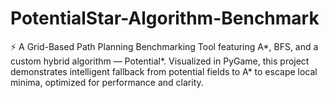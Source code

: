 # PotentialStar-Algorithm-Benchmark
⚡️ A Grid-Based Path Planning Benchmarking Tool featuring A*, BFS, and a custom hybrid algorithm — Potential*. Visualized in PyGame, this project demonstrates intelligent fallback from potential fields to A* to escape local minima, optimized for performance and clarity.
